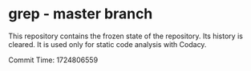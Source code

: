 # grep - master branch

This repository contains the frozen state of the repository.
Its history is cleared. It is used only for static code
analysis with Codacy.

Commit Time: 1724806559